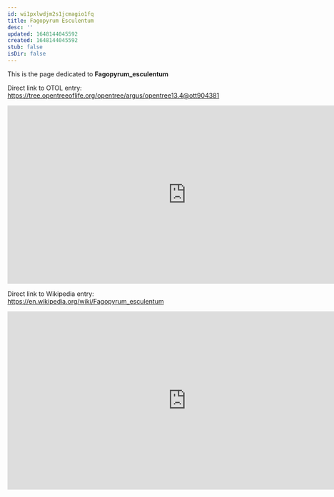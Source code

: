 ```yaml
---
id: wi1pxlwdjm2s1jcmagio1fq
title: Fagopyrum Esculentum
desc: ''
updated: 1648144045592
created: 1648144045592
stub: false
isDir: false
---
```

This is the page dedicated to **Fagopyrum_esculentum**


Direct link to OTOL entry: https://tree.opentreeoflife.org/opentree/argus/opentree13.4@ott904381



<html>
    <body>
    <iframe src="https://tree.opentreeoflife.org/opentree/argus/opentree13.4@ott904381"
    width="800" height="400" frameborder="0" allowfullscreen> </iframe>
    </body>
</html>
    


Direct link to Wikipedia entry: https://en.wikipedia.org/wiki/Fagopyrum_esculentum



<html>
    <body>
    <iframe src="https://en.wikipedia.org/wiki/Fagopyrum_esculentum"
    width="800" height="400" frameborder="0" allowfullscreen> </iframe>
    </body>
</html>
    
